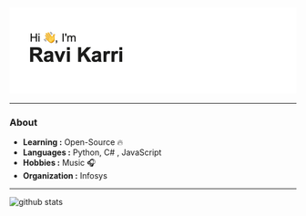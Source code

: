  
![](https://github.com/RaviKarrii/RaviKarrii/blob/master/header.png?raw=true)

---------------------------------------------------------------------------------------------------------------------------------------------------------------------------------

### About

-  **Learning :** Open-Source :fire:	
-  **Languages :** Python, C# , JavaScript
-  **Hobbies :** Music :headphones: 
-  **Organization :** Infosys

---------------------------------------------------------------------------------------------------------------------------------------------------------------------------------

![github stats](https://github-readme-stats.vercel.app/api?username=ravikarrii&show_icons=true)


<!--
**RaviKarrii/RaviKarrii** is a ✨ _special_ ✨ repository because its `README.md` (this file) appears on your GitHub profile.

Here are some ideas to get you started:

- 🔭 I’m currently working on ...
- 🌱 I’m currently learning ...
- 👯 I’m looking to collaborate on ...
- 🤔 I’m looking for help with ...
- 💬 Ask me about ...
- 📫 How to reach me: ...
- 😄 Pronouns: ...
- ⚡ Fun fact: ...
-->
